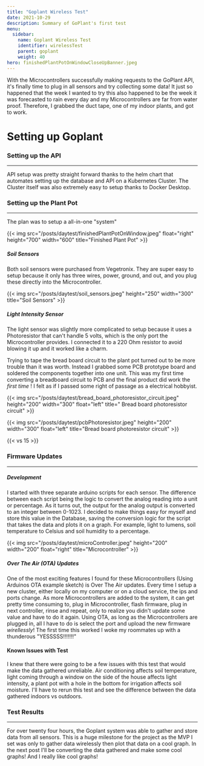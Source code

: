 ```yaml
---
title: "Goplant Wireless Test"
date: 2021-10-29
description: Summary of GoPlant's first test 
menu:
  sidebar:
    name: Goplant Wireless Test
    identifier: wirelessTest 
    parent: goplant 
    weight: 40
hero: finishedPlantPotOnWindowCloseUpBanner.jpeg
---
```


With the Microcontrollers successfully making requests to the GoPlant API, it's finally time to plug in all sensors and try collecting some data! It just so happened that the week I wanted to try this also happened to be the week it was forecasted to rain every day and my Microcontrollers are far from water proof. Therefore, I grabbed the duct tape, one of my indoor plants, and got to work.

# Setting up Goplant

### Setting up the API
---

API setup was pretty straight forward thanks to the helm chart that automates setting up the database and API on a Kubernetes Cluster. The Cluster itself was also extremely easy to setup thanks to Docker Desktop.

### Setting up the Plant Pot
---

The plan was to setup a all-in-one "system"

{{< img src="/posts/daytest/finishedPlantPotOnWindow.jpeg" float="right" height="700" width="600"  title="Finished Plant Pot" >}} 

##### Soil Sensors

Both soil sensors were purchased from Vegetronix. They are super easy to setup because it only has three wires, power, ground, and out, and you plug these directly into the Microcontroller.

{{< img src="/posts/daytest/soil_sensors.jpeg" height="250" width="300" title="Soil Sensors" >}}

##### Light Intensity Sensor

The light sensor was slightly more complicated to setup because it uses a Photoresistor that can't handle 5 volts, which is the only port the Microcontroller provides. I connected it to a 220 Ohm resistor to avoid blowing it up and it worked like a charm.

Trying to tape the bread board circuit to the plant pot turned out to be more trouble than it was worth. Instead I grabbed some PCB prototype board and soldered the components together into one unit. This was my first time converting a breadboard circuit to PCB and the final product did work the *first time* ! I felt as if I passed some right of passage as a electrical hobbyist. 

{{< img src="/posts/daytest/bread_board_photoresistor_circuit.jpeg" height="200" width="300" float="left" title=" Bread board photoresistor circuit" >}}

{{< img src="/posts/daytest/pcbPhotoresistor.jpeg" height="200" width="300" float="left" title="Bread board photoresistor circuit" >}}

{{< vs 15 >}}

### Firmware Updates
---

##### Development

I started with three separate arduino scripts for each sensor. The difference between each script being the logic to convert the analog reading into a unit or percentage. As it turns out, the output for the analog output is converted to an integer between 0-1023. I decided to make things easy for myself and store this value in the Database, saving the conversion logic for the script that takes the data and plots it on a graph. For example, light to lumens, soil temperature to Celsius and soil humidity to a percentage.

{{< img src="/posts/daytest/microController.jpeg" height="200" width="200" float="right" title="Microcontroller" >}}

##### Over The Air (OTA) Updates
One of the most exciting features I found for these Microcontrollers (Using Arduinos OTA example sketch) is Over The Air updates. Every time I setup a new cluster, either locally on my computer or on a cloud service, the ips and ports change. As more Microcontrollers are added to the system, it can get pretty time consuming to, plug in Microcontroller, flash firmware, plug in next controller, rinse and repeat, only to realize you didn't update some value and have to do it again. Using OTA, as long as the Microcontrollers are plugged in, all I have to do is select the port and upload the new firmware *wirellessly*! The first time this worked I woke my roommates up with a thunderous "YESSSSS!!!!!!!"

#### Known Issues with Test

I knew that there were going to be a few issues with this test that would make the data gathered unreliable. Air conditioning affects soil temperature, light coming through a window on the side of the house affects light intensity, a plant pot with a hole in the bottom for irrigation affects soil moisture. I'll have to rerun this test and see the difference between the data gathered indoors vs outdoors.

### Test Results
--- 

For over twenty four hours, the Goplant system was able to gather and store data from all sensors. This is a huge milestone for the project as the MVP I set was only to gather data wirelessly then plot that data on a cool graph. In the next post I'll be converting the data gathered and make some cool graphs! And I really like cool graphs!